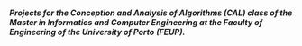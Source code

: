 ##### Projects for the Conception and Analysis of Algorithms (CAL) class of the Master in Informatics and Computer Engineering at the Faculty of Engineering of the University of Porto (FEUP).
